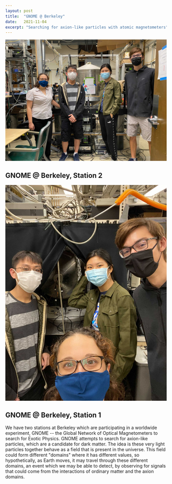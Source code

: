 ```yaml
---
layout: post
title:  "GNOME @ Berkeley"
date:   2021-11-04
excerpt: "Searching for axion-like particles with atomic magnetometers"
---
```


<img src="/images/posts/research/gnome/gnome2.jpg" width="600"/>

## GNOME @ Berkeley, Station 2

<img src="/images/posts/research/gnome/gnome1.jpg" width="600"/>

## GNOME @ Berkeley, Station 1


We have two stations at Berkeley which are participating in a worldwide experiment, GNOME -- the Global Network of Optical Magnetometers to search for Exotic Physics. GNOME attempts to search for axion-like particles, which are a candidate for dark matter. The idea is these very light particles together behave as a field that is present in the universe. This field could form different "domains" where it has different values, so hypothetically, as Earth moves, it may travel through these different domains, an event which we may be able to detect, by observing for signals that could come from the interactions of ordinary matter and the axion domains. 